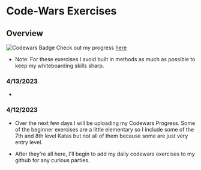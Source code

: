 # Code-Wars Exercises

## Overview


![Codewars Badge](https://www.codewars.com/users/BSward/badges/large)
Check out my progress [here](https://www.codewars.com/users/BSward)

- Note: For these exercises I avoid built in methods as much as possible to keep my whiteboarding skills sharp.

### 4/13/2023

- 

### 4/12/2023

- Over the next few days I will be uploading my Codewars Progress. Some of the beginner exercises are a little elementary so I include some of the 7th and 8th level Katas but not all of them because some are just very entry level.

- After they're all here, I'll begin to add my daily codewars exercises to my github for any curious parties.
